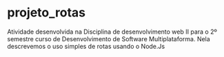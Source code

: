 # projeto_rotas

Atividade desenvolvida na Disciplina de desenvolvimento web II para o 2º semestre  curso de Desenvolvimento de Software Multiplataforma.
Nela descrevemos o uso simples de rotas usando o Node.Js
